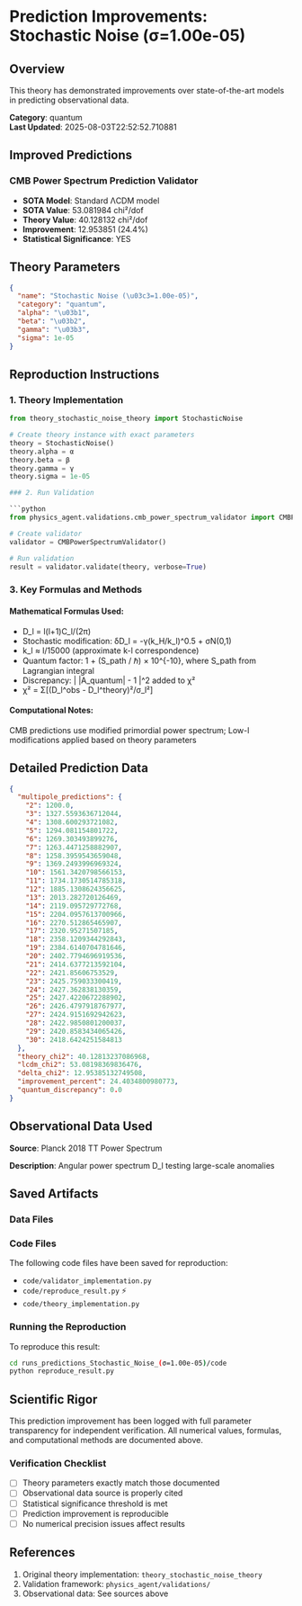# Prediction Improvements: Stochastic Noise (σ=1.00e-05)

## Overview

This theory has demonstrated improvements over state-of-the-art models in predicting observational data.

**Category**: quantum  
**Last Updated**: 2025-08-03T22:52:52.710881

## Improved Predictions

### CMB Power Spectrum Prediction Validator

- **SOTA Model**: Standard ΛCDM model
- **SOTA Value**: 53.081984 chi²/dof
- **Theory Value**: 40.128132 chi²/dof
- **Improvement**: 12.953851 (24.4%)
- **Statistical Significance**: YES

## Theory Parameters

```json
{
  "name": "Stochastic Noise (\u03c3=1.00e-05)",
  "category": "quantum",
  "alpha": "\u03b1",
  "beta": "\u03b2",
  "gamma": "\u03b3",
  "sigma": 1e-05
}
```

## Reproduction Instructions

### 1. Theory Implementation

```python
from theory_stochastic_noise_theory import StochasticNoise

# Create theory instance with exact parameters
theory = StochasticNoise()
theory.alpha = α
theory.beta = β
theory.gamma = γ
theory.sigma = 1e-05

### 2. Run Validation

```python
from physics_agent.validations.cmb_power_spectrum_validator import CMBPowerSpectrumValidator

# Create validator
validator = CMBPowerSpectrumValidator()

# Run validation
result = validator.validate(theory, verbose=True)
```

### 3. Key Formulas and Methods

#### Mathematical Formulas Used:

- D_l = l(l+1)C_l/(2π)
- Stochastic modification: δD_l = -γ(k_H/k_l)^0.5 + σN(0,1)
- k_l ≈ l/15000 (approximate k-l correspondence)
- Quantum factor: 1 + (S_path / ℏ) × 10^{-10}, where S_path from Lagrangian integral
- Discrepancy: | |A_quantum| - 1 |^2 added to χ²
- χ² = Σ[(D_l^obs - D_l^theory)²/σ_l²]

#### Computational Notes:

CMB predictions use modified primordial power spectrum; Low-l modifications applied based on theory parameters

## Detailed Prediction Data

```json
{
  "multipole_predictions": {
    "2": 1200.0,
    "3": 1327.5593636712044,
    "4": 1308.600293721082,
    "5": 1294.081154801722,
    "6": 1269.303493899276,
    "7": 1263.4471258882907,
    "8": 1258.3959543659048,
    "9": 1369.2493996969324,
    "10": 1561.3420798566153,
    "11": 1734.1730514785318,
    "12": 1885.1308624356625,
    "13": 2013.282720126469,
    "14": 2119.095729772768,
    "15": 2204.0957613700966,
    "16": 2270.512865465907,
    "17": 2320.95271507185,
    "18": 2358.1209344292843,
    "19": 2384.6140704781646,
    "20": 2402.7794696919536,
    "21": 2414.6377213592104,
    "22": 2421.85606753529,
    "23": 2425.759033300419,
    "24": 2427.362838130359,
    "25": 2427.4220672288902,
    "26": 2426.4797918767977,
    "27": 2424.9151692942623,
    "28": 2422.9850801200037,
    "29": 2420.8583434065426,
    "30": 2418.6424251584813
  },
  "theory_chi2": 40.12813237086968,
  "lcdm_chi2": 53.08198369836476,
  "delta_chi2": 12.95385132749508,
  "improvement_percent": 24.4034800980773,
  "quantum_discrepancy": 0.0
}
```

## Observational Data Used

**Source**: Planck 2018 TT Power Spectrum

**Description**: Angular power spectrum D_l testing large-scale anomalies


## Saved Artifacts

### Data Files


### Code Files

The following code files have been saved for reproduction:

- `code/validator_implementation.py`
- `code/reproduce_result.py` ⚡
- `code/theory_implementation.py`

### Running the Reproduction

To reproduce this result:

```bash
cd runs_predictions_Stochastic_Noise_(σ=1.00e-05)/code
python reproduce_result.py
```

## Scientific Rigor

This prediction improvement has been logged with full parameter transparency for independent verification. 
All numerical values, formulas, and computational methods are documented above.

### Verification Checklist

- [ ] Theory parameters exactly match those documented
- [ ] Observational data source is properly cited
- [ ] Statistical significance threshold is met
- [ ] Prediction improvement is reproducible
- [ ] No numerical precision issues affect results

## References

1. Original theory implementation: `theory_stochastic_noise_theory`
2. Validation framework: `physics_agent/validations/`
3. Observational data: See sources above
